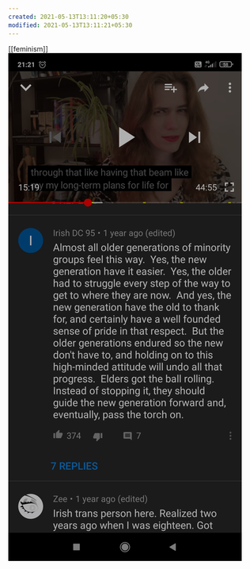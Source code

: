 ```yaml
---
created: 2021-05-13T13:11:20+05:30
modified: 2021-05-13T13:11:21+05:30
---
```

[[feminism]]
![Image](./media/IMG_1620891679399.jpg)
